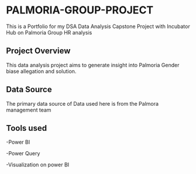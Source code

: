 # PALMORIA-GROUP-PROJECT
This is a Portfolio for my DSA Data Analysis Capstone Project with Incubator Hub on Palmoria Group HR analysis

## Project Overview

This data analysis project aims to generate insight into Palmoria Gender biase allegation and solution.

## Data Source
The primary data source of Data used here is from the Palmora management team

## Tools used
-Power BI

  -Power Query
  
  -Visualization on power BI


  
